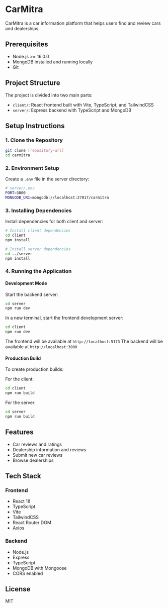 # CarMitra

CarMitra is a car information platform that helps users find and review cars and dealerships.

## Prerequisites

- Node.js >= 16.0.0
- MongoDB installed and running locally
- Git

## Project Structure

The project is divided into two main parts:
- `client/`: React frontend built with Vite, TypeScript, and TailwindCSS
- `server/`: Express backend with TypeScript and MongoDB

## Setup Instructions

### 1. Clone the Repository

```bash
git clone [repository-url]
cd carmitra
```

### 2. Environment Setup

Create a `.env` file in the server directory:

```bash
# server/.env
PORT=3000
MONGODB_URI=mongodb://localhost:27017/carmitra
```

### 3. Installing Dependencies

Install dependencies for both client and server:

```bash
# Install client dependencies
cd client
npm install

# Install server dependencies
cd ../server
npm install
```

### 4. Running the Application

#### Development Mode

Start the backend server:
```bash
cd server
npm run dev
```

In a new terminal, start the frontend development server:
```bash
cd client
npm run dev
```

The frontend will be available at `http://localhost:5173`
The backend will be available at `http://localhost:3000`

#### Production Build

To create production builds:

For the client:
```bash
cd client
npm run build
```

For the server:
```bash
cd server
npm run build
```

## Features

- Car reviews and ratings
- Dealership information and reviews
- Submit new car reviews
- Browse dealerships

## Tech Stack

### Frontend
- React 18
- TypeScript
- Vite
- TailwindCSS
- React Router DOM
- Axios

### Backend
- Node.js
- Express
- TypeScript
- MongoDB with Mongoose
- CORS enabled

## License

MIT